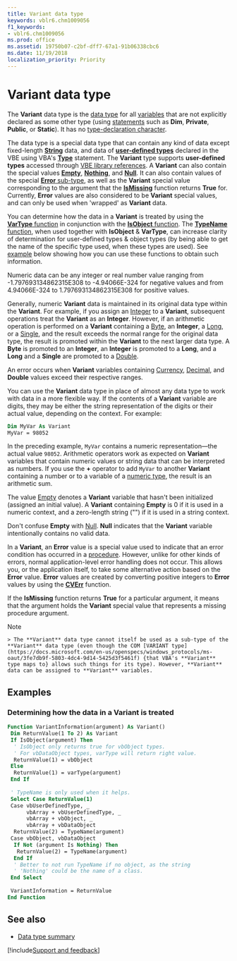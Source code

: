 ```yaml
---
title: Variant data type
keywords: vblr6.chm1009056
f1_keywords:
- vblr6.chm1009056
ms.prod: office
ms.assetid: 19750b07-c2bf-dff7-67a1-91b06338cbc6
ms.date: 11/19/2018
localization_priority: Priority
---
```



# Variant data type

The **Variant** data type is the [data type](../../Glossary/vbe-glossary.md#data-type) for all [variables](../../Glossary/vbe-glossary.md#variable) that are not explicitly declared as some other type (using [statements](../../Glossary/vbe-glossary.md#statement) such as **Dim**, **Private**, **Public**, or **Static**). It has no [type-declaration character](../../Glossary/vbe-glossary.md#type-declaration-character).

The data type is a special data type that can contain any kind of data except fixed-length [**String**](../../Glossary/vbe-glossary.md#string-data-type) data, and data of [**user-defined types**](../../Glossary/vbe-glossary.md#user-defined-type) declared in the VBE using VBA's [**Type**](../../reference/user-interface-help/type-statement.md) statement. The **Variant** type supports **user-defined types** accessed through [VBE library references](../../how-to/set-reference-to-a-type-library.md). A **Variant** can also contain the special values [**Empty**](../../Glossary/vbe-glossary.md#empty), [**Nothing**](../../reference/user-interface-help/nothing-keyword.md), and [**Null**](../../Glossary/vbe-glossary.md#null). It can also contain values of the special [**Error** sub-type](../../reference/user-interface-help/cverr-function.md), as well as the **Variant** special value corresponding to the argument that the [**IsMissing**](../Reference/User-Interface-Help/ismissing-function.md) function returns **True** for. Currently, **Error** values are also considered to be **Variant** special values, and can only be used when 'wrapped' as **Variant** data.

You can determine how the data in a **Variant** is treated by using the [**VarType** function](../../reference/user-interface-help/vartype-function.md) in conjunction with the [**IsObject** function](../../reference/user-interface-help/isobject-function.md). The [**TypeName** function](../../reference/user-interface-help/typename-function.md), when used together with **IsObject** & **VarType**, can increase clarity of determination for user-defined types & object types (by being able to get the name of the specific type used, when these types are used). See [example](#determining-how-the-data-in-a-variant-is-treated) below showing how you can use these functions to obtain such information.

Numeric data can be any integer or real number value ranging from -1.797693134862315E308 to -4.94066E-324 for negative values and from 4.94066E-324 to 1.797693134862315E308 for positive values. 

Generally, numeric **Variant** data is maintained in its original data type within the **Variant**. For example, if you assign an [Integer](../../Glossary/vbe-glossary.md#integer-data-type) to a **Variant**, subsequent operations treat the **Variant** as an **Integer**. However, if an arithmetic operation is performed on a **Variant** containing a [Byte](../../Glossary/vbe-glossary.md#byte-data-type), an **Integer**, a [Long](../../Glossary/vbe-glossary.md#long-data-type), or a [Single](../../Glossary/vbe-glossary.md#single-data-type), and the result exceeds the normal range for the original data type, the result is promoted within the **Variant** to the next larger data type. A **Byte** is promoted to an **Integer**, an **Integer** is promoted to a **Long**, and a **Long** and a **Single** are promoted to a [Double](../../Glossary/vbe-glossary.md#double-data-type). 

An error occurs when **Variant** variables containing [Currency](../../Glossary/vbe-glossary.md#currency-data-type), [Decimal](../../Glossary/vbe-glossary.md#decimal-data-type), and **Double** values exceed their respective ranges.

You can use the **Variant** data type in place of almost any data type to work with data in a more flexible way. If the contents of a **Variant** variable are digits, they may be either the string representation of the digits or their actual value, depending on the context. For example:

```vb
Dim MyVar As Variant 
MyVar = 98052 

```

In the preceding example, `MyVar` contains a numeric representation&mdash;the actual value `98052`. Arithmetic operators work as expected on **Variant** variables that contain numeric values or string data that can be interpreted as numbers. If you use the **+** operator to add `MyVar` to another **Variant** containing a number or to a variable of a [numeric type](../../Glossary/vbe-glossary.md#numeric-type), the result is an arithmetic sum.

The value [Empty](../../Glossary/vbe-glossary.md#empty) denotes a **Variant** variable that hasn't been initialized (assigned an initial value). A **Variant** containing **Empty** is 0 if it is used in a numeric context, and a zero-length string ("") if it is used in a string context.

Don't confuse **Empty** with [Null](../../Glossary/vbe-glossary.md#null). **Null** indicates that the **Variant** variable intentionally contains no valid data.

In a **Variant**, an **Error** value is a special value used to indicate that an error condition has occurred in a [procedure](../../Glossary/vbe-glossary.md#procedure). However, unlike for other kinds of errors, normal application-level error handling does not occur. This allows you, or the application itself, to take some alternative action based on the **Error** value. **Error** values are created by converting positive integers to **Error** values by using the **[CVErr](cverr-function.md)** function.

If the **IsMissing** function returns **True** for a particular argument, it means that the argument holds the **Variant** special value that represents a missing procedure argument.

 > [!NOTE] 
	> The **Variant** data type cannot itself be used as a sub-type of the **Variant** data type (even though the COM [VARIANT type](https://docs.microsoft.com/en-us/openspecs/windows_protocols/ms-oaut/3fe7db9f-5803-4dc4-9d14-5425d3f5461f) {that VBA's **Variant** type maps to} allows such things for its type). However, **Variant** data can be assigned to **Variant** variables.

## Examples

### Determining how the data in a Variant is treated

```vb
Function VariantInformation(argument) As Variant()
 Dim ReturnValue(1 To 2) As Variant
 If IsObject(argument) Then
  ' IsObject only returns true for vbObject types.
  ' For vbDataObject types, varType will return right value.
  ReturnValue(1) = vbObject
 Else
  ReturnValue(1) = varType(argument)
 End If
        
 ' TypeName is only used when it helps.
 Select Case ReturnValue(1)
 Case vbUserDefinedType, _
      vbArray + vbUserDefinedType, _
      vbArray + vbObject, _
      vbArray + vbDataObject
  ReturnValue(2) = TypeName(argument)
 Case vbObject, vbDataObject
  If Not (argument Is Nothing) Then
   ReturnValue(2) = TypeName(argument)
  End If
  ' Better to not run TypeName if no object, as the string
  ' 'Nothing' could be the name of a class.
 End Select
    
 VariantInformation = ReturnValue
End Function
```

## See also

- [Data type summary](data-type-summary.md)

[!include[Support and feedback](~/includes/feedback-boilerplate.md)]
